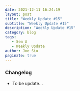 ```yaml
---
date: 2021-12-11 16:24:19
layout: post
title: "Weekly Update #15"
subtitle: "Weekly Update #15"
description: "Weekly Update #15"
category: blog
tags:
   - Sem A
   - Weekly Update
author: Joe Siu
paginate: true
---
```

### Changelog

* To be update...
